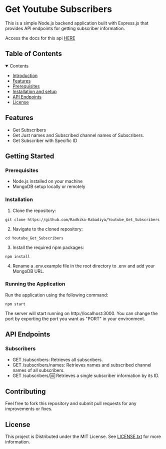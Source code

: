 # Get Youtube Subscribers

This is a simple Node.js backend application built with Express.js that provides API endpoints for getting subscriber information.

Access the docs for this api [HERE](https://youtube-get-subscribers.onrender.com)

## Table of Contents

<details open><summary>Contents</summary>

- [Introduction](#get-youtube-subscribers)
- [Features](#features)
- [Prerequisites](#prerequisites)
- [Installation and setup](#installation)
- [API Endpoints](#api-endpoints)
- [License](#license)

</details>

## Features

- Get Subscribers
- Get Just names and Subscribed channel names of Subscribers.
- Get Subscriber with Specific ID

## Getting Started

### Prerequisites

- Node.js installed on your machine
- MongoDB setup locally or remotely

### Installation

1. Clone the repository:

```
git clone https://github.com/Radhika-Rabadiya/Youtube_Get_Subscribers
```

2. Navigate to the cloned repository:

```
cd Youtube_Get_Subscribers
```

3. Install the required npm packages:

```
npm install
```

4. Rename a .env.example file in the root directory to .env and add your MongoDB URL.

### Running the Application

Run the application using the following command:

```
npm start
```

The server will start running on http://localhost:3000.
You can change the port by exporting the port you want as "PORT" in your environment.

## API Endpoints

### Subscribers

- GET /subscribers: Retrieves all subscribers.
- GET /subscribers/names: Retrieves names and subscribed channel names of all subscribers.
- GET /subscribers/:id: Retrieves a single subscriber information by its ID.

## Contributing

Feel free to fork this repository and submit pull requests for any improvements or fixes.

## License

This project is Distributed under the MIT License. See [LICENSE.txt](./LICENSE.txt) for more information.
